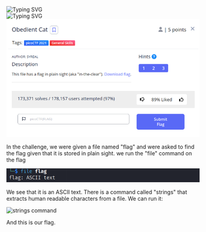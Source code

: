 
![Typing SVG](https://readme-typing-svg.herokuapp.com?font=Fira+Code&pause=1000&width=435&size=35&lines=Obedient+Cat)
<br>
![Typing SVG](https://readme-typing-svg.herokuapp.com?font=Fira+Code&weight=500&pause=1000&color=F7F7F7&width=435&lines=General+Skills)
![Challenge Description](Screenshot_2023-04-20_15-12-30.png)

In the challenge, we were given a file named "flag" and were asked to find the flag given that it is stored in plain sight.
we run the "file" command on the flag

![file command](obedient_cat_file.png)

We see that it is an ASCII text.
There is a command called "strings" that extracts human readable characters from a file. We can run it:

![strings command](./obedietn_cat_flag.png)

And this is our flag.
